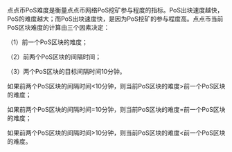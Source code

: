 点点币PoS难度是衡量点点币网络PoS挖矿参与程度的指标。PoS出块速度越快，PoS的难度越大；而PoS出块速度快，是因为PoS挖矿的参与程度高。点点币当前PoS区块难度的计算由三个因素决定：

（1）前一个PoS区块的难度；

（2）前两个PoS区块的间隔时间；

（3）两个PoS区块的目标间隔时间10分钟。

如果前两个PoS区块的间隔时间<10分钟，则当前PoS区块的难度>前一个PoS区块的难度；

如果前两个PoS区块的间隔时间=10分钟，则当前PoS区块的难度=前一个PoS区块的难度；

如果前两个PoS区块的间隔时间>10分钟，则当前PoS区块的难度<前一个PoS区块的难度。
